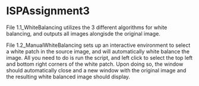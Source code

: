 # ISPAssignment3

File 1.1_WhiteBalancing utilizes the 3 different algorithms for white balancing, and outputs all images alongisde the original image.

File 1.2_ManualWhiteBalancing sets up an interactive environment to select a white patch in the source image, and will automatically white balance the image. All you need to do is run the script, and left click to select the top left and bottom right corners of the white patch. Upon doing so, the window should automatically close and a new window with the original image and the resulting white balanced image should display.